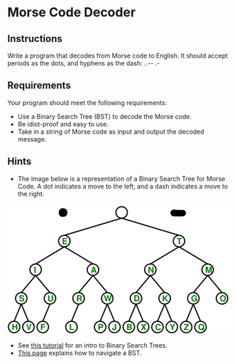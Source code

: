 # Morse Code Decoder

## Instructions
Write a program that decodes from Morse code to English. It should accept periods as the dots, and hyphens as the dash: ..-- .-

## Requirements
Your program should meet the following requirements:
* Use a Binary Search Tree (BST) to decode the Morse code.
* Be idiot-proof and easy to use.
* Take in a string of Morse code as input and output the decoded message.

## Hints
* The image below is a representation of a Binary Search Tree for Morse Code. A dot indicates a move to the left, and a dash indicates a move to the right.

![Morse BST](../images/morse_bst.png)

* See [this tutorial](https://www.tutorialspoint.com/python_data_structure/python_binary_tree.htm) for an intro to Binary Search Trees.
* [This page](https://www.tutorialspoint.com/python_data_structure/python_binary_search_tree.htm) explains how to navigate a BST.
